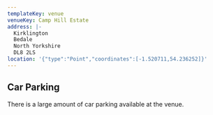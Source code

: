 ```yaml
---
templateKey: venue
venueKey: Camp Hill Estate
address: |-
  Kirklington
  Bedale
  North Yorkshire
  DL8 2LS
location: '{"type":"Point","coordinates":[-1.520711,54.236252]}'
---
```

## Car Parking

There is a large amount of car parking available at the venue.
